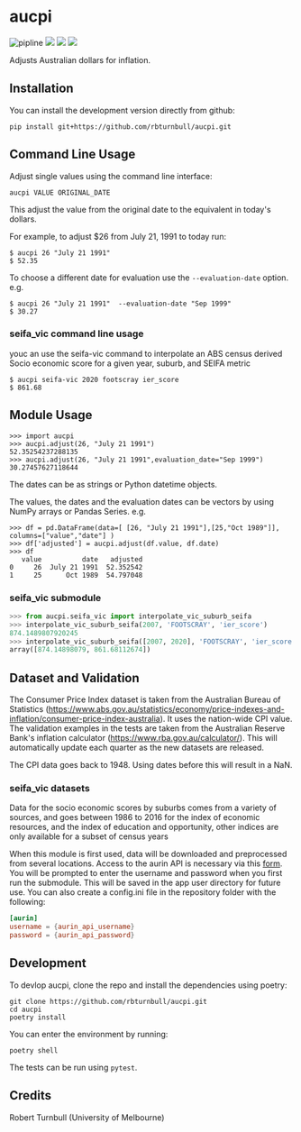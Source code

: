 # aucpi

![pipline](https://github.com/rbturnbull/aucpi/actions/workflows/coverage.yml/badge.svg)
[<img src="https://img.shields.io/endpoint?url=https://gist.githubusercontent.com/rbturnbull/49262550cc8b0fb671d46df58de213d4/raw/coverage-badge.json">](<https://rbturnbull.github.io/aucpi/coverage/>)
[<img src="https://github.com/rbturnbull/aucpi/actions/workflows/docs.yml/badge.svg">](<https://rbturnbull.github.io/aucpi/>)
[<img src="https://img.shields.io/badge/code%20style-black-000000.svg">](<https://github.com/psf/black>)

Adjusts Australian dollars for inflation.

## Installation

You can install the development version directly from github:

```
pip install git+https://github.com/rbturnbull/aucpi.git
```

## Command Line Usage

Adjust single values using the command line interface:
```
aucpi VALUE ORIGINAL_DATE
```
This adjust the value from the original date to the equivalent in today's dollars.

For example, to adjust $26 from July 21, 1991 to today run:
```
$ aucpi 26 "July 21 1991" 
$ 52.35
```

To choose a different date for evaluation use the `--evaluation-date` option. e.g.
```
$ aucpi 26 "July 21 1991"  --evaluation-date "Sep 1999"
$ 30.27
```

### seifa_vic command line usage
youc an use the seifa-vic command to interpolate an ABS census derived Socio economic score for a given year, suburb, and SEIFA metric
```
$ aucpi seifa-vic 2020 footscray ier_score
$ 861.68

```

## Module Usage

```
>>> import aucpi
>>> aucpi.adjust(26, "July 21 1991")
52.35254237288135
>>> aucpi.adjust(26, "July 21 1991",evaluation_date="Sep 1999")
30.27457627118644
```
The dates can be as strings or Python datetime objects.

The values, the dates and the evaluation dates can be vectors by using NumPy arrays or Pandas Series. e.g.
```
>>> df = pd.DataFrame(data=[ [26, "July 21 1991"],[25,"Oct 1989"]], columns=["value","date"] )
>>> df['adjusted'] = aucpi.adjust(df.value, df.date)
>>> df
   value          date   adjusted
0     26  July 21 1991  52.352542
1     25      Oct 1989  54.797048
```
### seifa_vic submodule

```python
>>> from aucpi.seifa_vic import interpolate_vic_suburb_seifa
>>> interpolate_vic_suburb_seifa(2007, 'FOOTSCRAY', 'ier_score')
874.1489807920245
>>> interpolate_vic_suburb_seifa([2007, 2020], 'FOOTSCRAY', 'ier_score', fill_value='extrapolate')
array([874.14898079, 861.68112674])
```

## Dataset and Validation
The Consumer Price Index dataset is taken from the Australian Bureau of Statistics (https://www.abs.gov.au/statistics/economy/price-indexes-and-inflation/consumer-price-index-australia). It uses the nation-wide CPI value. The validation examples in the tests are taken from the Australian Reserve Bank's inflation calculator (https://www.rba.gov.au/calculator/). This will automatically update each quarter as the new datasets are released.

The CPI data goes back to 1948. Using dates before this will result in a NaN.

### seifa_vic datasets
Data for the socio economic scores by suburbs comes from a variety of sources, and goes between 1986 to 2016 for the index of economic resources, and the index of education and opportunity, other indices are only available for a subset of census years

When this module is first used, data will be downloaded and preprocessed from several locations. Access to the aurin API is necessary via this [form](https://aurin.org.au/resources/aurin-apis/sign-up/). You will be prompted to enter the username and password when you first run the submodule. This will be saved in the app user directory for future use. You can also create a config.ini file in the repository folder with the following:

```toml
[aurin]
username = {aurin_api_username}
password = {aurin_api_password}
```

## Development

To devlop aucpi, clone the repo and install the dependencies using poetry:

```
git clone https://github.com/rbturnbull/aucpi.git
cd aucpi
poetry install
```

You can enter the environment by running:

```
poetry shell
```

The tests can be run using `pytest`.

## Credits

Robert Turnbull (University of Melbourne)
